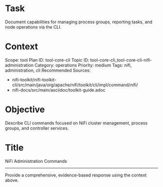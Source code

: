 # Task
Document capabilities for managing process groups, reporting tasks, and node operations via the CLI.

# Context
Scope: tool
Plan ID: tool-core-cli
Topic ID: tool-core-cli_tool-core-cli-nifi-administration
Category: operations
Priority: medium
Tags: nifi, administration, cli
Recommended Sources:
- nifi-toolkit/nifi-toolkit-cli/src/main/java/org/apache/nifi/toolkit/cli/impl/command/nifi/
- nifi-docs/src/main/asciidoc/toolkit-guide.adoc

# Objective
Describe CLI commands focused on NiFi cluster management, process groups, and controller services.

# Title
NiFi Administration Commands

---

Provide a comprehensive, evidence-based response using the context above.

